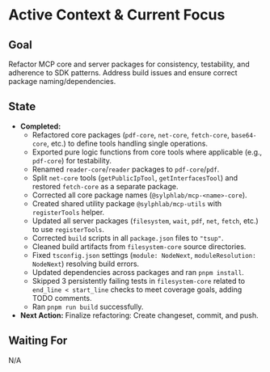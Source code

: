 # Active Context & Current Focus

## Goal
Refactor MCP core and server packages for consistency, testability, and adherence to SDK patterns. Address build issues and ensure correct package naming/dependencies.

## State
- **Completed:**
    - Refactored core packages (`pdf-core`, `net-core`, `fetch-core`, `base64-core`, etc.) to define tools handling single operations.
    - Exported pure logic functions from core tools where applicable (e.g., `pdf-core`) for testability.
    - Renamed `reader-core`/`reader` packages to `pdf-core`/`pdf`.
    - Split `net-core` tools (`getPublicIpTool`, `getInterfacesTool`) and restored `fetch-core` as a separate package.
    - Corrected all core package names (`@sylphlab/mcp-<name>-core`).
    - Created shared utility package `@sylphlab/mcp-utils` with `registerTools` helper.
    - Updated all server packages (`filesystem`, `wait`, `pdf`, `net`, `fetch`, etc.) to use `registerTools`.
    - Corrected `build` scripts in all `package.json` files to `"tsup"`.
    - Cleaned build artifacts from `filesystem-core` source directories.
    - Fixed `tsconfig.json` settings (`module: NodeNext`, `moduleResolution: NodeNext`) resolving build errors.
    *   Updated dependencies across packages and ran `pnpm install`.
    *   Skipped 3 persistently failing tests in `filesystem-core` related to `end_line < start_line` checks to meet coverage goals, adding TODO comments.
    *   Ran `pnpm run build` successfully.
- **Next Action:** Finalize refactoring: Create changeset, commit, and push.

## Waiting For
N/A